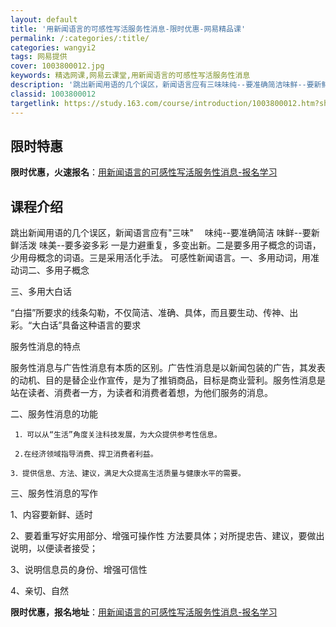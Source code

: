 ```yaml
---
layout: default
title: '用新闻语言的可感性写活服务性消息-限时优惠-网易精品课'
permalink: /:categories/:title/
categories: wangyi2
tags: 网易提供
cover: 1003800012.jpg
keywords: 精选网课,网易云课堂,用新闻语言的可感性写活服务性消息
description: '跳出新闻用语的几个误区，新闻语言应有三味味纯--要准确简洁味鲜--要新鲜活泼味美--要多姿多彩一是力避重复，多变出新。二'
classid: 1003800012
targetlink: https://study.163.com/course/introduction/1003800012.htm?share=1&shareId=1025206652&utm_campaign=share&utm_medium=iphoneShare&utm_source=&utm_u=1025206652
---
```


## 限时特惠

**限时优惠，火速报名**：[用新闻语言的可感性写活服务性消息-报名学习](https://study.163.com/course/introduction/1003800012.htm?share=1&shareId=1025206652&utm_campaign=share&utm_medium=iphoneShare&utm_source=&utm_u=1025206652)

## 课程介绍

跳出新闻用语的几个误区，新闻语言应有"三味" 　味纯--要准确简洁  味鲜--要新鲜活泼    味美--要多姿多彩    一是力避重复，多变出新。二是要多用子概念的词语，少用母概念的词语。三是采用活化手法。 可感性新闻语言。一、多用动词，用准动词二、多用子概念

 三、多用大白话

   “白描”所要求的线条勾勒，不仅简洁、准确、具体，而且要生动、传神、出彩。“大白话”具备这种语言的要求



服务性消息的特点

服务性消息与广告性消息有本质的区别。广告性消息是以新闻包装的广告，其发表的动机、目的是替企业作宣传，是为了推销商品，目标是商业营利。服务性消息是站在读者、消费者一方，为读者和消费者着想，为他们服务的消息。

二、服务性消息的功能

     1．可以从“生活”角度关注科技发展，为大众提供参考性信息。

     2.在经济领域指导消费、捍卫消费者利益。

    3．提供信息、方法、建议，满足大众提高生活质量与健康水平的需要。 

三、服务性消息的写作 

1、内容要新鲜、适时

2、要着重写好实用部分、增强可操作性   方法要具体；对所提忠告、建议，要做出说明，以便读者接受； 

3、说明信息员的身份、增强可信性 

4、亲切、自然

**限时优惠，报名地址**：[用新闻语言的可感性写活服务性消息-报名学习](https://study.163.com/course/introduction/1003800012.htm?share=1&shareId=1025206652&utm_campaign=share&utm_medium=iphoneShare&utm_source=&utm_u=1025206652)

